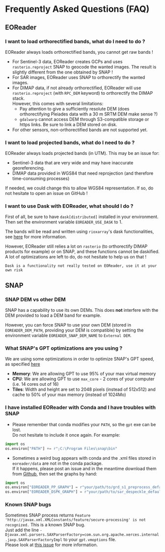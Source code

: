 # Frequently Asked Questions (FAQ)

## EOReader

### I want to load orthorectified bands, what do I need to do ?
EOReader always loads orthorectified bands, you cannot get raw bands !
- For Sentinel-3 data, EOReader creates GCPs and uses `rasterio.reproject` SNAP to geocode the wanted images. The result is slightly different from the one obtained by SNAP !
- For SAR images, EOReader uses SNAP to orthorectify the wanted images.
- For DIMAP data, if not already orthorectified, EOReader will use `rasterio.reproject` (with `RPC_DEM` keyword) to orthorectify the DIMAP stack.  
  However, this comes with several limitations:
  - Pay attention to give a sufficiently resolute DEM (does orthorectifying Pleiades data with a 30 m SRTM DEM make sense ?)
  - `gdalwarp` cannot access DEM through S3-compatible storage or https links. Be sure to link a DEM stored on disk.
- For other sensors, non-orthorectified bands are not supported yet.

### I want to load projected bands, what do I need to do ?
EOReader always loads projected bands (in UTM). This may be an issue for:
- Sentinel-3 data that are very wide and may have inaccurate georeferencing.
- DIMAP data provided in WGS84 that need reprojection (and therefore time-consuming processes)

If needed, we could change this to allow WGS84 representation. If so, do not hesitate to open an issue on GitHub !

### I want to use Dask with EOReader, what should I do ?
First of all, be sure to have `dask[distributed]` installed in your environment.
Then set the environment variable `EOREADER_USE_DASK` to 1.

The bands will be read and written using `rioxarray`'s dask functionalities, 
see [here](https://corteva.github.io/rioxarray/stable/examples/dask_read_write.html) for more information.

However, EOReader still relies a lot on `rasterio` (to orthorectify DIMAP products for example) or on SNAP, 
and these functions cannot be daskified. A lot of optimizations are left to do, do not hesitate to help us on that !

```{warning}
Dask is a functionality not really tested on EOReader, use it at your own risk
```

## SNAP

### SNAP DEM vs other DEM
SNAP has a capability to use its own DEMs. 
This does **not** interfere with the DEM provided to load a DEM band for example.

However, you can force SNAP to use your own DEM (stored in `EOREADER_DEM_PATH`, providing your DEM is compatible) 
by setting the environment variable `EOREADER_SNAP_DEM_NAME` to `External DEM`.

### What SNAP's GPT optimizations are you using ?
We are using some optimizations in order to optimize SNAP's GPT speed, as specified [here](https://sertit.github.io/sertit-utils/sertit/snap.html#sertit.snap.get_gpt_cli)
- **Memory**: We are allowing GPT to use 95% of your max virtual memory
- **CPU**: We are allowing GPT to use `max_core` - 2 cores of your computer (i.e. 14 cores out of 16)
- **Tiles**: Width and height are set to 2048 pixels (instead of 512x512) and cache to 50% of your max memory (instead of 1024Mo)

### I have installed EOReader with Conda and I have troubles with SNAP

- Please remember that conda modifies your `PATH`, so the `gpt` exe can be lost.   
Do not hesitate to include it once again. For example:  
```python
import os
os.environ["PATH"] += r";C:\Program Files\snap\bin"
```
- Sometimes a weird bug appears with conda and the .xml files stored in `eoreader/data` are not in the conda package.  
If it happens, please post an issue and in the meantime download them from [Github](https://github.com/sertit/eoreader/tree/master/eoreader/data), then set the graphs by hand:
```python
import os
os.environ["EOREADER_PP_GRAPH"] = r"your/path/to/grd_s1_preprocess_default.xml" # if you are analyzing S1 GRD data
os.environ["EOREADER_DSPK_GRAPH"] = r"your/path/to/sar_despeckle_default.xml"
```

### Known SNAP bugs

Sometimes SNAP process returns `Feature 'http://javax.xml.XMLConstants/feature/secure-processing' is not recognized.` 
This is a known SNAP bug.  
Just add the line `-Djavax.xml.parsers.SAXParserFactory=com.sun.org.apache.xerces.internal.jaxp.SAXParserFactoryImpl` to your `gpt.vmoptions` file.  
Please look at [this issue](https://forum.step.esa.int/t/xmlfactory-error-using-snap-8/26566) for more information.